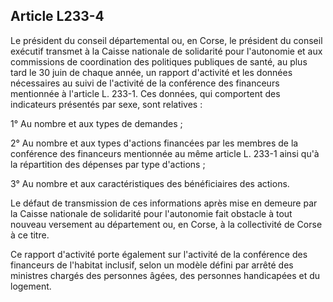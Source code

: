 ## Article L233-4

Le président du conseil départemental ou, en Corse, le président du conseil exécutif transmet à la Caisse
nationale de solidarité pour l'autonomie et aux commissions de coordination des politiques publiques de
santé, au plus tard le 30 juin de chaque année, un rapport d'activité et les données nécessaires au suivi de
l'activité de la conférence des financeurs mentionnée à l'article L. 233-1. Ces données, qui comportent des
indicateurs présentés par sexe, sont relatives :

1° Au nombre et aux types de demandes ;

2° Au nombre et aux types d'actions financées par les membres de la conférence des financeurs mentionnée
au même article L. 233-1 ainsi qu'à la répartition des dépenses par type d'actions ;

3° Au nombre et aux caractéristiques des bénéficiaires des actions.

Le défaut de transmission de ces informations après mise en demeure par la Caisse nationale de solidarité
pour l'autonomie fait obstacle à tout nouveau versement au département ou, en Corse, à la collectivité de
Corse à ce titre.

Ce rapport d'activité porte également sur l'activité de la conférence des financeurs de l'habitat inclusif, selon
un modèle défini par arrêté des ministres chargés des personnes âgées, des personnes handicapées et du
logement.

